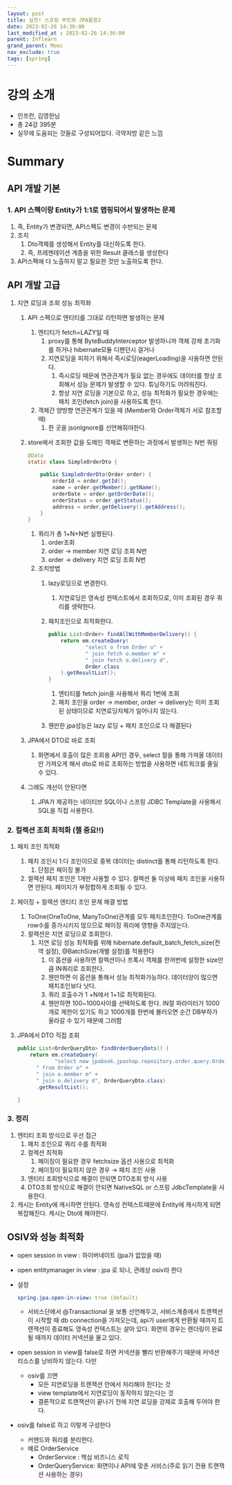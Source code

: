 ```yaml
---
layout: post
title: 실전! 스프링 부트와 JPA활용2
date: 2023-02-26 14:36:00
last_modified_at : 2023-02-26 14:36:00
parent: Inflearn
grand_parent: Mooc
nav_exclude: true
tags: [spring]
---
```


# 강의 소개

- 인프런, 김영한님
- 총 24강 395분
- 실무에 도움되는 것들로 구성되어있다. 극약처방 같은 느낌

# Summary

## API 개발 기본

### 1. API 스펙이랑 Entity가 1:1로 맵핑되어서 발생하는 문제

1. 즉, Entity가 변경되면, API스펙도 변경이 수반되는 문제
2. 조치
    1. Dto객체를 생성해서 Entity를 대신하도록 한다.
    2. 즉, 프레젠테이션 계층을 위한 Result 클래스를 생성한다
3. API스펙에 다 노출하지 말고 필요한 것만 노출하도록 한다.

## API 개발 고급

1. 지연 로딩과 조회 성능 최적화
    1. API 스펙으로 엔티티를 그대로 리턴하면 발생하는 문제
        1. 엔티티가 fetch=LAZY일 때
            1. proxy를 통해 ByteBuddyInterceptor 발생하니까 객체 강제 초기화를 하거나 hibernate모듈 디펜던시 걸거나
            2. 지연로딩을 피하기 위해서 즉시로딩(eagerLoading)을 사용하면 안된다.
                1. 즉시로딩 때문에 연관관계가 필요 없는 경우에도 데이터를 항상 조회해서 성능 문제가 발생할 수 있다. 튜닝하기도 어려워진다.
                2. 항상 지연 로딩을 기본으로 하고, 성능 최적화가 필요한 경우에는 패치 조인(fetch join)을 사용하도록 한다.
        2. 객체간 양방향 연관관계가 있을 때 (Member와 Order객체가 서로 참조할 때)
            1. 한 곳을 jsonIgnore를 선언해줘야한다.
    2. store에서 조회한 값을 도메인 객체로 변환하는 과정에서 발생하는 N번 쿼링
        
        ```java
        @Data
        static class SimpleOrderDto {
        
        	public SimpleOrderDto(Order order) {
        		orderId = order.getId();
        		name = order.getMember().getName();
        		orderDate = order.getOrderDate();
        		orderStatus = order.getStatus();
        		address = order.getDelivery().getAddress();
        	}
        }
        ```
        
        1. 쿼리가 총 1+N+N번 실행된다.
            1. order조회 
            2. order → member 지연 로딩 조회 N번
            3. order → delivery 지연 로딩 조회 N번
        2. 조치방법
            1. lazy로딩으로 변경한다.
                1. 지연로딩은 영속성 컨텍스트에서 조회하므로, 이미 조회된 경우 쿼리를 생략한다.
            2. 패치조인으로 최적화한다.
                
                ```java
                public List<Order> findAllWithMemberDelivery() {
                	return em.createQuery(
                			"select o from Order o" + 
                			" join fetch o.member m" +
                			" join fetch o.delivery d",
                			Order.class
                	).getResultList();
                }
                ```
                
                1. 엔티티를 fetch join을 사용해서 쿼리 1번에 조회
                2. 패치 조인을 order → member, order → delivery는 이미 조회된 상태이므로 지연로딩자체가 일어나지 않는다.
            3. 웬만한 jpa성능은 lazy 로딩 + 패치 조인으로 다 해결된다
    3. JPA에서 DTO로 바로 조회
        1. 화면에서 호출이 많은 조회용 API인 경우, select 절을 통해 가져올 데이터만 가져오게 해서 dto로 바로 조회하는 방법을 사용하면 네트워크를 줄일 수 있다.
    4. 그래도 개선이 안된다면
        1. JPA가 제공하는 네이티브 SQL이나 스프링 JDBC Template을 사용해서 SQL을 직접 사용한다.

### 2. 컬렉션 조회 최적화 (젤 중요‼️)

1. 패치 조인 최적화
    1. 패치 조인시 1:다 조인이므로 중복 데이터는 distinct를 통해 리턴하도록 한다.
        1. 단점은 페이징 불가
    2. 컬렉션 패치 조인은 1개만 사용할 수 있다. 컬렉션 둘 이상에 패치 조인을 사용하면 안된다. 페이지가 부정합하게 조회될 수 있다.
2. 페이징 + 컬렉션 엔티티 조인 문제 해결 방법
    1. ToOne(OneToOne, ManyToOne)관계를 모두 패치조인한다. ToOne관계를 row수를 증가시키지 않으므로 페이징 쿼리에 영향을 주지않는다.
    2. 컬렉션은 지연 로딩으로 조회한다.
        1. 지연 로딩 성능 최적화를 위해 hibernate.default_batch_fetch_size(전역 설정), @BatchSize(개별 설정)를 적용한다
            1. 이 옵션을 사용하면 컬렉션이나 프록시 객체를 한꺼번에 설정한 size만큼 IN쿼리로 조회한다.
            2. 웬만하면 이 옵션을 통해서 성능 최적화가능하다. 데이터양이 많으면 패치조인보다 낫다.
            3. 쿼리 호출수가 1 +N에서 1+1로 최적화된다.
            4. 웬만하면 100~1000사이를 선택하도록 한다. IN절 파라미터가 1000개로 제한이 있기도 하고 1000개를 한번에 불러오면 순간 DB부하가 올라갈 수 있기 때문에 그러함
3. JPA에서 DTO 직접 조회
    
    ```java
    public List<OrderQueryDto> findOrderQueryDots() {
    	return em.createQuery(
    			"select new jpabook.jpashop.repository.order.query.OrderQueryDto(o.id, om.name)" +
          " from Order o" +
          " join o.member m" +
          " join o.delivery d", OrderQueryDto.class)
          .getResultList(); 
    
    }
    ```
    

### 3. 정리

1. 엔티티 조회 방식으로 우선 접근
    1. 패치 조인으로 쿼리 수를 최적화
    2. 컬렉션 최적화
        1. 페이징이 필요한 경우 fetchsize 옵션 사용으로 최적화
        2. 페이징이 필요하지 않은 경우 → 패치 조인 사용
    3. 엔티티 조회방식으로 해결이 안되면 DTO조회 방식 사용
    4. DTO조회 방식으로 해결이 안되면 NativeSQL or 스프링 JdbcTemplate을 사용한다.
2. 캐시는 Entity에 캐시하면 안된다. 영속성 컨텍스트때문에 Entity에 캐시하게 되면 복잡해진다. 캐시는 Dto에 해야한다.

## OSIV와 성능 최적화

- open session in view : 하이버네이트 (jpa가 없었을 때)
- open entitymanager in view : jpa 로 되나, 관례상 osiv라 한다
- 설정
    
    ```yaml
    spring.jpa.open-in-view: true (default)
    ```
    
    - 서비스단에서 @Transactional 을 보통 선언해두고, 서비스계층에서 트랜잭션이 시작할 때 db connection을 가져오는데, api가 user에게 반환될 때까지 트랜잭션이 종료해도 영속성 컨텍스트는 살아 있다.  화면의 경우는 렌더링이 완료될 때까지 데이터 커넥션을 물고 있다.
- open session in view를 false로 하면 커넥션을 빨리 반환해주기 때문에 커넥션 리소스를 낭비하지 않는다. 다만
    - osiv를 끄면
        - 모든 지연로딩을 트랜잭션 안에서 처리해야 한다는 것
        - view template에서 지연로딩이 동작하지 않는다는 것
        - 결론적으로 트랜잭션이 끝나기 전에 지연 로딩을 강제로 호출해 두어야 한다.
- osiv를 false로 하고 이렇게 구성한다
    - 커맨드와 쿼리를 분리한다.
    - 예로 OrderService
        - OrderService : 핵심 비즈니스 로직
        - OrderQueryService: 화면이나 API에 맞춘 서비스(주로 읽기 전용 트랜잭션 사용하는 경우)